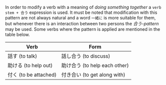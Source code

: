 In order to modify a verb with a meaning of *doing something together* a `verb stem + 合う` expression is used. It must be noted that modification with this pattern are not always natural and a word `一緒に` is more suitable for them, but whenever there is an interaction between two persons the *合う-pattern* may be used. Some verbs where the pattern is applied are mentioned in the table below.

|Verb|Form|
|-|-|
|話す (to talk)|話し合う (to discuss)|
|助ける (to help out)|助け合う (to help each other)|
|付く (to be attached)|付き合い (to get along with)|